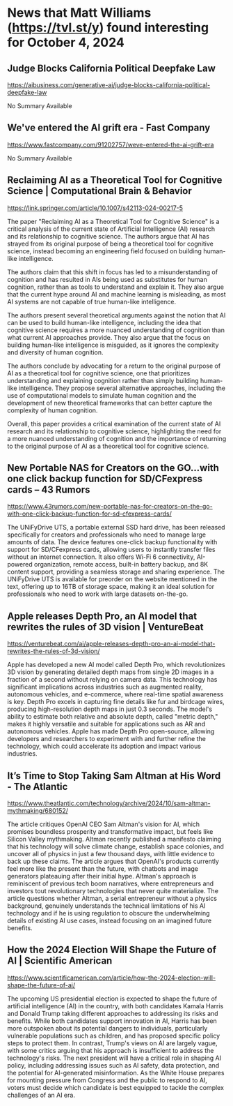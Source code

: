 # News that Matt Williams (https://tvl.st/y) found interesting for October 4, 2024

## Judge Blocks California Political Deepfake Law
<a href="https://aibusiness.com/generative-ai/judge-blocks-california-political-deepfake-law" target="_blank">https://aibusiness.com/generative-ai/judge-blocks-california-political-deepfake-law</a>

No Summary Available

## We've entered the AI grift era - Fast Company
<a href="https://www.fastcompany.com/91202757/weve-entered-the-ai-grift-era" target="_blank">https://www.fastcompany.com/91202757/weve-entered-the-ai-grift-era</a>

No Summary Available

## Reclaiming AI as a Theoretical Tool for Cognitive Science | Computational Brain & Behavior
<a href="https://link.springer.com/article/10.1007/s42113-024-00217-5" target="_blank">https://link.springer.com/article/10.1007/s42113-024-00217-5</a>

The paper "Reclaiming AI as a Theoretical Tool for Cognitive Science" is a critical analysis of the current state of Artificial Intelligence (AI) research and its relationship to cognitive science. The authors argue that AI has strayed from its original purpose of being a theoretical tool for cognitive science, instead becoming an engineering field focused on building human-like intelligence.

The authors claim that this shift in focus has led to a misunderstanding of cognition and has resulted in AIs being used as substitutes for human cognition, rather than as tools to understand and explain it. They also argue that the current hype around AI and machine learning is misleading, as most AI systems are not capable of true human-like intelligence.

The authors present several theoretical arguments against the notion that AI can be used to build human-like intelligence, including the idea that cognitive science requires a more nuanced understanding of cognition than what current AI approaches provide. They also argue that the focus on building human-like intelligence is misguided, as it ignores the complexity and diversity of human cognition.

The authors conclude by advocating for a return to the original purpose of AI as a theoretical tool for cognitive science, one that prioritizes understanding and explaining cognition rather than simply building human-like intelligence. They propose several alternative approaches, including the use of computational models to simulate human cognition and the development of new theoretical frameworks that can better capture the complexity of human cognition.

Overall, this paper provides a critical examination of the current state of AI research and its relationship to cognitive science, highlighting the need for a more nuanced understanding of cognition and the importance of returning to the original purpose of AI as a theoretical tool for cognitive science.

## New Portable NAS for Creators on the GO…with one click backup function for SD/CFexpress cards – 43 Rumors
<a href="https://www.43rumors.com/new-portable-nas-for-creators-on-the-go-with-one-click-backup-function-for-sd-cfexpress-cards/" target="_blank">https://www.43rumors.com/new-portable-nas-for-creators-on-the-go-with-one-click-backup-function-for-sd-cfexpress-cards/</a>

The UNiFyDrive UTS, a portable external SSD hard drive, has been released specifically for creators and professionals who need to manage large amounts of data. The device features one-click backup functionality with support for SD/CFexpress cards, allowing users to instantly transfer files without an internet connection. It also offers Wi-Fi 6 connectivity, AI-powered organization, remote access, built-in battery backup, and 8K content support, providing a seamless storage and sharing experience. The UNiFyDrive UTS is available for preorder on the website mentioned in the text, offering up to 16TB of storage space, making it an ideal solution for professionals who need to work with large datasets on-the-go.

## Apple releases Depth Pro, an AI model that rewrites the rules of 3D vision | VentureBeat
<a href="https://venturebeat.com/ai/apple-releases-depth-pro-an-ai-model-that-rewrites-the-rules-of-3d-vision/" target="_blank">https://venturebeat.com/ai/apple-releases-depth-pro-an-ai-model-that-rewrites-the-rules-of-3d-vision/</a>

Apple has developed a new AI model called Depth Pro, which revolutionizes 3D vision by generating detailed depth maps from single 2D images in a fraction of a second without relying on camera data. This technology has significant implications across industries such as augmented reality, autonomous vehicles, and e-commerce, where real-time spatial awareness is key. Depth Pro excels in capturing fine details like fur and birdcage wires, producing high-resolution depth maps in just 0.3 seconds. The model's ability to estimate both relative and absolute depth, called "metric depth," makes it highly versatile and suitable for applications such as AR and autonomous vehicles. Apple has made Depth Pro open-source, allowing developers and researchers to experiment with and further refine the technology, which could accelerate its adoption and impact various industries.

## It’s Time to Stop Taking Sam Altman at His Word - The Atlantic
<a href="https://www.theatlantic.com/technology/archive/2024/10/sam-altman-mythmaking/680152/" target="_blank">https://www.theatlantic.com/technology/archive/2024/10/sam-altman-mythmaking/680152/</a>

The article critiques OpenAI CEO Sam Altman's vision for AI, which promises boundless prosperity and transformative impact, but feels like Silicon Valley mythmaking. Altman recently published a manifesto claiming that his technology will solve climate change, establish space colonies, and uncover all of physics in just a few thousand days, with little evidence to back up these claims. The article argues that OpenAI's products currently feel more like the present than the future, with chatbots and image generators plateauing after their initial hype. Altman's approach is reminiscent of previous tech boom narratives, where entrepreneurs and investors tout revolutionary technologies that never quite materialize. The article questions whether Altman, a serial entrepreneur without a physics background, genuinely understands the technical limitations of his AI technology and if he is using regulation to obscure the underwhelming details of existing AI use cases, instead focusing on an imagined future benefits.

## How the 2024 Election Will Shape the Future of AI | Scientific American
<a href="https://www.scientificamerican.com/article/how-the-2024-election-will-shape-the-future-of-ai/" target="_blank">https://www.scientificamerican.com/article/how-the-2024-election-will-shape-the-future-of-ai/</a>

The upcoming US presidential election is expected to shape the future of artificial intelligence (AI) in the country, with both candidates Kamala Harris and Donald Trump taking different approaches to addressing its risks and benefits. While both candidates support innovation in AI, Harris has been more outspoken about its potential dangers to individuals, particularly vulnerable populations such as children, and has proposed specific policy steps to protect them. In contrast, Trump's views on AI are largely vague, with some critics arguing that his approach is insufficient to address the technology's risks. The next president will have a critical role in shaping AI policy, including addressing issues such as AI safety, data protection, and the potential for AI-generated misinformation. As the White House prepares for mounting pressure from Congress and the public to respond to AI, voters must decide which candidate is best equipped to tackle the complex challenges of an AI era.


